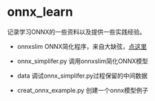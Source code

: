 # onnx_learn

记录学习ONNX的一些资料以及提供一些实践经验。

- onnxslim ONNX简化程序，来自大缺弦，[点这里](https://github.com/daquexian/onnx-simplifier)
- onnx_simplifer.py  调用onnxslim简化ONNX模型
- data 调试onnx_simplifer.py过程保留的中间数据

- creat_onnx_example.py 创建一个onnx模型例子